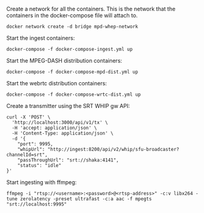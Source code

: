 Create a network for all the containers. This is the network that the containers in the docker-compose file will attach to.

```
docker network create -d bridge mpd-whep-network
```

Start the ingest containers:

```
docker-compose -f docker-compose-ingest.yml up
```

Start the MPEG-DASH distribution containers:

```
docker-compose -f docker-compose-mpd-dist.yml up
```

Start the webrtc distribution containers:

```
docker-compose -f docker-compose-wrtc-dist.yml up
```

Create a transmitter using the SRT WHIP gw API:

```
curl -X 'POST' \
  'http://localhost:3000/api/v1/tx' \
  -H 'accept: application/json' \
  -H 'Content-Type: application/json' \
  -d '{
    "port": 9995,
    "whipUrl": "http://ingest:8200/api/v2/whip/sfu-broadcaster?channelId=srt",
    "passThroughUrl": "srt://shaka:4141",
    "status": "idle"
}'
```

Start ingesting with ffmpeg:

```
ffmpeg -i "rtsp://<username>:<password>@<rtsp-address>" -c:v libx264 -tune zerolatency -preset ultrafast -c:a aac -f mpegts "srt://localhost:9995"
```